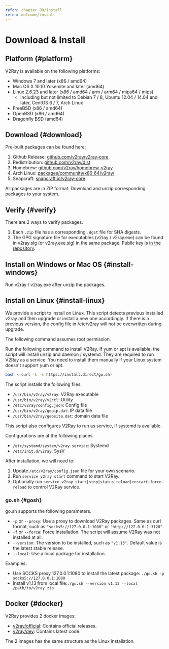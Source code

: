 ```yaml
---
refcn: chapter_00/install
refen: welcome/install
---
```


# Download & Install

## Platform {#platform}

V2Ray is available on the following platforms:

* Windows 7 and later (x86 / amd64)
* Mac OS X 10.10 Yosemite and later (amd64)
* Linux 2.6.23 and later (x86 / amd64 / arm / arm64 / mips64 / mips)
  * Including but not limited to Debian 7 / 8, Ubuntu 12.04 / 14.04 and later, CentOS 6 / 7, Arch Linux
* FreeBSD (x86 / amd64)
* OpenBSD (x86 / amd64)
* Dragonfly BSD (amd64)

## Download {#download}

Pre-built packages can be found here:

1. Github Release: [github.com/v2ray/v2ray-core](https://github.com/v2ray/v2ray-core/releases)
1. Redistribution: [github.com/v2ray/dist](https://github.com/v2ray/dist)
1. Homebrew: [github.com/v2ray/homebrew-v2ray](https://github.com/v2ray/homebrew-v2ray)
1. Arch Linux: [packages/community/x86_64/v2ray/](https://www.archlinux.org/packages/community/x86_64/v2ray/)
1. Snapcraft: [snapcraft.io/v2ray-core](https://snapcraft.io/v2ray-core)

All packages are in ZIP format. Download and unzip corresponding packages to your system.

## Verify {#verify}

There are 2 ways to verify packages.

1. Each `.zip` file has a corresponding `.dgst` file for SHA digests.
1. The GPG signature file for executables (v2ray / v2ray.exe) can be found in v2ray.sig (or v2ray.exe.sig) in the same package. Public key is [in the repository](https://raw.githubusercontent.com/v2ray/v2ray-core/master/release/verify/official_release.asc).

## Install on Windows or Mac OS {#install-windows}

Run v2ray / v2ray.exe after unzip the packages.

## Install on Linux {#install-linux}

We provide a script to install on Linux. This script detects previous installed v2ray and then upgrade or install a new one accordingly. If there is a previous version, the config file in /etc/v2ray will not be overwritten during upgrade.

The following command assumes root permission.

Run the following command to install V2Ray. If yum or apt is available, the script will install unzip and daemon / systemd. They are required to run V2Ray as a service. You need to install them manually if your Linux system doesn't support yum or apt.

```bash
bash <(curl -L -s https://install.direct/go.sh)
```

The script installs the following files.

* `/usr/bin/v2ray/v2ray`: V2Ray executable
* `/usr/bin/v2ray/v2ctl`: Utility
* `/etc/v2ray/config.json`: Config file
* `/usr/bin/v2ray/geoip.dat`: IP data file
* `/usr/bin/v2ray/geosite.dat`: domain data file

This script also configures V2Ray to run as service, if systemd is available.

Configurations are at the following places.

* `/etc/systemd/system/v2ray.service`: Systemd
* `/etc/init.d/v2ray`: SysV

After installation, we will need to:

1. Update `/etc/v2ray/config.json` file for your own scenario.
1. Run `service v2ray start` command to start V2Ray.
1. Optionally run `service v2ray start|stop|status|reload|restart|force-reload` to control V2Ray service.

### go.sh {#gosh}

go.sh supports the following parameters.

* `-p` or `--proxy`: Use a proxy to download V2Ray packages. Same as curl format, such as `"socks5://127.0.0.1:1080"` or `"http://127.0.0.1:3128"`.
* `-f` or `--force`: Force installation. The script will assume V2Ray was not installed at all.
* `--version`: The version to be installed, such as `"v1.13"`. Default value is the latest stable release.
* `--local`: Use a local package for installation.

Examples:

* Use SOCKS proxy 127.0.0.1:1080 to install the latest package: ```./go.sh -p socks5://127.0.0.1:1080```
* Install v1.13 from local file:```./go.sh --version v1.13 --local /path/to/v2ray.zip```

## Docker {#docker}

V2Ray provides 2 docker images:

* [v2ray/official](https://hub.docker.com/r/v2ray/official/): Contains official releases.
* [v2ray/dev](https://hub.docker.com/r/v2ray/dev/): Contains latest code.

The 2 images has the same structure as the Linux installation.
